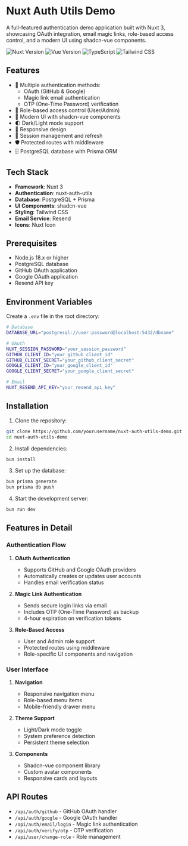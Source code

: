# Nuxt Auth Utils Demo

A full-featured authentication demo application built with Nuxt 3, showcasing OAuth integration, email magic links, role-based access control, and a modern UI using shadcn-vue components.

![Nuxt Version](https://img.shields.io/badge/Nuxt-3.x-00DC82.svg?style=flat&logo=nuxt.js)
![Vue Version](https://img.shields.io/badge/Vue-3.x-4FC08D.svg?style=flat&logo=vue.js)
![TypeScript](https://img.shields.io/badge/TypeScript-5.x-3178C6.svg?style=flat&logo=typescript)
![Tailwind CSS](https://img.shields.io/badge/Tailwind_CSS-3.x-38B2AC.svg?style=flat&logo=tailwind-css)

## Features

- 🔐 Multiple authentication methods:
  - OAuth (GitHub & Google)
  - Magic link email authentication
  - OTP (One-Time Password) verification
- 👥 Role-based access control (User/Admin)
- 🎨 Modern UI with shadcn-vue components
- 🌓 Dark/Light mode support
- 📱 Responsive design
- 🔄 Session management and refresh
- 🛡️ Protected routes with middleware
- 🗄️ PostgreSQL database with Prisma ORM

## Tech Stack

- **Framework**: Nuxt 3
- **Authentication**: nuxt-auth-utils
- **Database**: PostgreSQL + Prisma
- **UI Components**: shadcn-vue
- **Styling**: Tailwind CSS
- **Email Service**: Resend
- **Icons**: Nuxt Icon

## Prerequisites

- Node.js 18.x or higher
- PostgreSQL database
- GitHub OAuth application
- Google OAuth application
- Resend API key

## Environment Variables

Create a `.env` file in the root directory:

```bash
# Database
DATABASE_URL="postgresql://user:password@localhost:5432/dbname"

# OAuth
NUXT_SESSION_PASSWORD="your_session_password"
GITHUB_CLIENT_ID="your_github_client_id"
GITHUB_CLIENT_SECRET="your_github_client_secret"
GOOGLE_CLIENT_ID="your_google_client_id"
GOOGLE_CLIENT_SECRET="your_google_client_secret"

# Email
NUXT_RESEND_API_KEY="your_resend_api_key"
```

## Installation

1. Clone the repository:
```bash
git clone https://github.com/yourusername/nuxt-auth-utils-demo.git
cd nuxt-auth-utils-demo
```

2. Install dependencies:
```bash
bun install
```

3. Set up the database:
```bash
bun prisma generate
bun prisma db push
```

4. Start the development server:
```bash
bun run dev
```


## Features in Detail

### Authentication Flow

1. **OAuth Authentication**
   - Supports GitHub and Google OAuth providers
   - Automatically creates or updates user accounts
   - Handles email verification status

2. **Magic Link Authentication**
   - Sends secure login links via email
   - Includes OTP (One-Time Password) as backup
   - 4-hour expiration on verification tokens

3. **Role-Based Access**
   - User and Admin role support
   - Protected routes using middleware
   - Role-specific UI components and navigation

### User Interface

1. **Navigation**
   - Responsive navigation menu
   - Role-based menu items
   - Mobile-friendly drawer menu

2. **Theme Support**
   - Light/Dark mode toggle
   - System preference detection
   - Persistent theme selection

3. **Components**
   - Shadcn-vue component library
   - Custom avatar components
   - Responsive cards and layouts

## API Routes

- `/api/auth/github` - GitHub OAuth handler
- `/api/auth/google` - Google OAuth handler
- `/api/auth/email/login` - Magic link authentication
- `/api/auth/verify/otp` - OTP verification
- `/api/user/change-role` - Role management